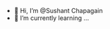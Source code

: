 - 👋 Hi, I’m @Sushant Chapagain
- 🌱 I’m currently learning ...


<!---
sreddevil123123/sreddevil123123 is a ✨ special ✨ repository because its `README.md` (this file) appears on your GitHub profile.
You can click the Preview link to take a look at your changes.
--->
